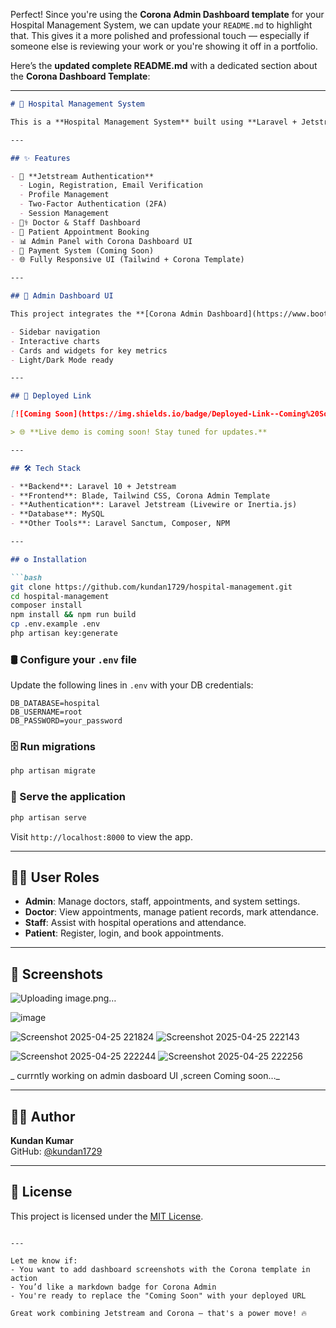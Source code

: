 Perfect! Since you're using the **Corona Admin Dashboard template** for your Hospital Management System, we can update your `README.md` to highlight that. This gives it a more polished and professional touch — especially if someone else is reviewing your work or you're showing it off in a portfolio.

Here’s the **updated complete README.md** with a dedicated section about the **Corona Dashboard Template**:

---

```markdown
# 🏥 Hospital Management System

This is a **Hospital Management System** built using **Laravel + Jetstream**, enhanced with the **Corona Admin Dashboard** for a modern, responsive UI experience. It streamlines core hospital operations such as appointment booking, attendance tracking, and user management.

---

## ✨ Features

- 🔐 **Jetstream Authentication**
  - Login, Registration, Email Verification
  - Profile Management
  - Two-Factor Authentication (2FA)
  - Session Management
- 👨‍⚕️ Doctor & Staff Dashboard
- 📅 Patient Appointment Booking
- 📊 Admin Panel with Corona Dashboard UI
- 🧾 Payment System (Coming Soon)
- 🌐 Fully Responsive UI (Tailwind + Corona Template)

---

## 🎨 Admin Dashboard UI

This project integrates the **[Corona Admin Dashboard](https://www.bootstrapdash.com/product/corona-admin-template/)** for an elegant and intuitive user interface. It includes:

- Sidebar navigation
- Interactive charts
- Cards and widgets for key metrics
- Light/Dark Mode ready

---

## 🚀 Deployed Link

[![Coming Soon](https://img.shields.io/badge/Deployed-Link--Coming%20Soon-orange?style=for-the-badge&logo=laravel)](#)

> 🌐 **Live demo is coming soon! Stay tuned for updates.**

---

## 🛠️ Tech Stack

- **Backend**: Laravel 10 + Jetstream
- **Frontend**: Blade, Tailwind CSS, Corona Admin Template
- **Authentication**: Laravel Jetstream (Livewire or Inertia.js)
- **Database**: MySQL
- **Other Tools**: Laravel Sanctum, Composer, NPM

---

## ⚙️ Installation

```bash
git clone https://github.com/kundan1729/hospital-management.git
cd hospital-management
composer install
npm install && npm run build
cp .env.example .env
php artisan key:generate
```

### 🛢️ Configure your `.env` file

Update the following lines in `.env` with your DB credentials:

```env
DB_DATABASE=hospital
DB_USERNAME=root
DB_PASSWORD=your_password
```

### 🗄️ Run migrations

```bash
php artisan migrate
```

### 🚀 Serve the application

```bash
php artisan serve
```

Visit `http://localhost:8000` to view the app.

---

## 👨‍⚕️ User Roles

- **Admin**: Manage doctors, staff, appointments, and system settings.
- **Doctor**: View appointments, manage patient records, mark attendance.
- **Staff**: Assist with hospital operations and attendance.
- **Patient**: Register, login, and book appointments.

---

## 📸 Screenshots
![Uploading image.png…]()

![image](https://github.com/user-attachments/assets/62ec708d-0528-4fa6-8c4d-ebdf7a248fd3)

![Screenshot 2025-04-25 221824](https://github.com/user-attachments/assets/c143e982-ef8c-42c8-b95f-932d4678b052)
![Screenshot 2025-04-25 222143](https://github.com/user-attachments/assets/4d942c05-b15e-45de-a749-5e8c11f464bd)

![Screenshot 2025-04-25 222244](https://github.com/user-attachments/assets/35115d1e-e7dc-4810-8e9e-dc68cf061bbf)
![Screenshot 2025-04-25 222256](https://github.com/user-attachments/assets/436e2df5-22e9-4dba-aa0d-95747e940b97)




_ currntly working on admin dasboard  UI ,screen Coming soon…_

---

## 👨‍💻 Author

**Kundan Kumar**  
GitHub: [@kundan1729](https://github.com/kundan1729)

---

## 📄 License

This project is licensed under the [MIT License](LICENSE).
```

---

Let me know if:
- You want to add dashboard screenshots with the Corona template in action
- You’d like a markdown badge for Corona Admin
- You're ready to replace the "Coming Soon" with your deployed URL

Great work combining Jetstream and Corona — that's a power move! 🔥
